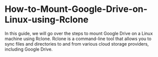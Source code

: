 # How-to-Mount-Google-Drive-on-Linux-using-Rclone
In this guide, we will go over the steps to mount Google Drive on a Linux machine using Rclone. Rclone is a command-line tool that allows you to sync files and directories to and from various cloud storage providers, including Google Drive.
